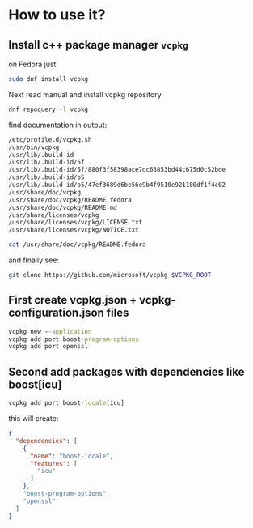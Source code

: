 # How to use it?
## Install c++ package manager `vcpkg`
on Fedora just 
```bash
sudo dnf install vcpkg
```
Next read manual and install vcpkg repository 
```bash
dnf repoquery -l vcpkg
```
find documentation in output:
```bash
/etc/profile.d/vcpkg.sh
/usr/bin/vcpkg
/usr/lib/.build-id
/usr/lib/.build-id/5f
/usr/lib/.build-id/5f/880f3f58398ace7dc63853bd44c675d0c52bde
/usr/lib/.build-id/b5
/usr/lib/.build-id/b5/47ef3689d6be56e9b4f9510e921180df1f4c02
/usr/share/doc/vcpkg
/usr/share/doc/vcpkg/README.fedora
/usr/share/doc/vcpkg/README.md
/usr/share/licenses/vcpkg
/usr/share/licenses/vcpkg/LICENSE.txt
/usr/share/licenses/vcpkg/NOTICE.txt
```
```bash
cat /usr/share/doc/vcpkg/README.fedora
```
and finally see:
```bash
git clone https://github.com/microsoft/vcpkg $VCPKG_ROOT
```
## First create vcpkg.json + vcpkg-configuration.json files

``` cmd
vcpkg new --application
vcpkg add port boost-program-options
vcpkg add port openssl
```
## Second add packages with dependencies like boost[icu]
``` cmd
vcpkg add port boost-locale[icu]
```
this will create:

``` json
{
  "dependencies": [
    {
      "name": "boost-locale",
      "features": [
        "icu"
      ]
    },
    "boost-program-options",
    "openssl"
  ]
}
```

